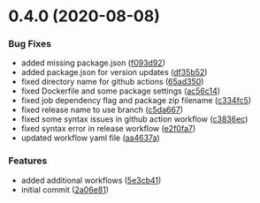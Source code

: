 # 0.4.0 (2020-08-08)


### Bug Fixes

* added missing package.json ([f093d92](https://github.com/rfizzle/test-golang-build/commit/f093d92364a456c73e84e7426069a130c503768b))
* added package.json for version updates ([df35b52](https://github.com/rfizzle/test-golang-build/commit/df35b52060d62caae3336ef707749e86d934f32e))
* fixed directory name for github actions ([65ad350](https://github.com/rfizzle/test-golang-build/commit/65ad350372e9801745c955d4bf92f6e367e99c0a))
* fixed Dockerfile and some package settings ([ac56c14](https://github.com/rfizzle/test-golang-build/commit/ac56c1408b6a058a3b00de55e7666b70206f0ebd))
* fixed job dependency flag and package zip filename ([c334fc5](https://github.com/rfizzle/test-golang-build/commit/c334fc58a37ad756a3d65cb39607ab11a376e45a))
* fixed release name to use branch ([c5da667](https://github.com/rfizzle/test-golang-build/commit/c5da667b1c2247da2d667a8f0b7f36472e11df29))
* fixed some syntax issues in github action workflow ([c3836ec](https://github.com/rfizzle/test-golang-build/commit/c3836ec740c293598e6e037b4c13eae50d00dd9f))
* fixed syntax error in release workflow ([e2f0fa7](https://github.com/rfizzle/test-golang-build/commit/e2f0fa79f287294ca252f22e3a01178cc38e4873))
* updated workflow yaml file ([aa4637a](https://github.com/rfizzle/test-golang-build/commit/aa4637a550eeef94c8bc20f7419690248aac5d4c))


### Features

* added additional workflows ([5e3cb41](https://github.com/rfizzle/test-golang-build/commit/5e3cb4126e2871b265d3b354dcdabca76df14a8c))
* initial commit ([2a06e81](https://github.com/rfizzle/test-golang-build/commit/2a06e813bd9223c322d44ebb55dc7f6bc798d049))



